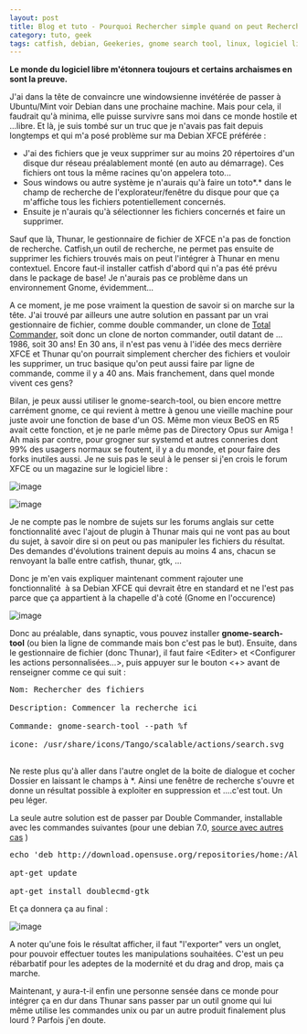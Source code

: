 ```yaml
---
layout: post
title: Blog et tuto - Pourquoi Rechercher simple quand on peut Rechercher compliqué ?
category: tuto, geek
tags: catfish, debian, Geekeries, gnome search tool, linux, logiciel libre, recherche, Tutoriel
---
```

**Le monde du logiciel libre m'étonnera toujours et certains archaismes en sont la preuve.**

J'ai dans la tête de convaincre une windowsienne invétérée de passer à Ubuntu/Mint voir Debian dans une prochaine machine. Mais pour cela, il faudrait qu'à minima, elle puisse survivre sans moi dans ce monde hostile et ...libre. Et là, je suis tombé sur un truc que je n'avais pas fait depuis longtemps et qui m'a posé problème sur ma Debian XFCE préférée :

 * J'ai des fichiers que je veux supprimer sur au moins 20 répertoires d'un disque dur réseau préalablement monté (en auto au démarrage). Ces fichiers ont tous la même racines qu'on appelera toto...
 * Sous windows ou autre système je n'aurais qu'à faire un toto*.* dans le champ de recherche de l'explorateur/fenêtre du disque pour que ça m'affiche tous les fichiers potentiellement concernés.
 * Ensuite je n'aurais qu'à sélectionner les fichiers concernés et faire un supprimer.

Sauf que là, Thunar, le gestionnaire de fichier de XFCE n'a pas de fonction de recherche. Catfish,un outil de recherche, ne permet pas ensuite de supprimer les fichiers trouvés mais on peut l'intégrer à Thunar en menu contextuel. Encore faut-il installer catfish d'abord qui n'a pas été prévu dans le package de base! Je n'aurais pas ce problème dans un environnement Gnome, évidemment...

A ce moment, je me pose vraiment la question de savoir si on marche sur la tête. J'ai trouvé par ailleurs une autre solution en passant par un vrai gestionnaire de fichier, comme double commander, un clone de <a href="http://frederic.bezies.free.fr/blog/?p=14858">T</a><a href="http://frederic.bezies.free.fr/blog/?p=14858">otal Commander,</a></span> soit donc un clone de norton commander, outil datant de ... 1986, soit 30 ans! En 30 ans, il n'est pas venu à l'idée des mecs derrière XFCE et Thunar qu'on pourrait simplement chercher des fichiers et vouloir les supprimer, un truc basique qu'on peut aussi faire par ligne de commande, comme il y a 40 ans. Mais franchement, dans quel monde vivent ces gens?

Bilan, je peux aussi utiliser le gnome-search-tool, ou bien encore mettre carrément gnome, ce qui revient à mettre à genou une vieille machine pour juste avoir une fonction de base d'un OS. Même mon vieux BeOS en R5 avait cette fonction, et je ne parle même pas de Directory Opus sur Amiga ! Ah mais par contre, pour grogner sur systemd et autres conneries dont 99% des usagers normaux se foutent, il y a du monde, et pour faire des forks inutiles aussi. Je ne suis pas le seul à le penser si j'en crois le forum XFCE ou un magazine sur le logiciel libre :

![image](https://filedn.eu/llqi9IBxlYouGRXYG2xlROb/img/2016/xfceforum1.jpg)

![image](https://filedn.eu/llqi9IBxlYouGRXYG2xlROb/img/2016/xfce2.jpg)

Je ne compte pas le nombre de sujets sur les forums anglais sur cette fonctionnalité avec l'ajout de plugin à Thunar mais qui ne vont pas au bout du sujet, à savoir dire si on peut ou pas manipuler les fichiers du résultat. Des demandes d'évolutions trainent depuis au moins 4 ans, chacun se renvoyant la balle entre catfish, thunar, gtk, ...

Donc je m'en vais expliquer maintenant comment rajouter une fonctionnalité  à sa Debian XFCE qui devrait être en standard et ne l'est pas parce que ça appartient à la chapelle d'à coté (Gnome en l'occurence)

![image](https://filedn.eu/llqi9IBxlYouGRXYG2xlROb/img/2016/thunarsearch.jpg)

Donc au préalable, dans synaptic, vous pouvez installer **gnome-search-tool** (ou bien la ligne de commande mais bon c'est pas le but). Ensuite, dans le gestionnaire de fichier (donc Thunar), il faut faire &lt;Editer&gt; et &lt;Configurer les actions personnalisées...&gt;, puis appuyer sur le bouton &lt;+&gt; avant de renseigner comme ce qui suit :

<pre class="bbcode_code">Nom: Rechercher des fichiers

Description: Commencer la recherche ici

Commande: gnome-search-tool --path %f

icone: /usr/share/icons/Tango/scalable/actions/search.svg

</pre>

Ne reste plus qu'à aller dans l'autre onglet de la boite de dialogue et cocher Dossier en laissant le champs à *. Ainsi une fenêtre de recherche s'ouvre et donne un résultat possible à exploiter en suppression et ....c'est tout. Un peu léger.

La seule autre solution est de passer par Double Commander, installable avec les commandes suivantes (pour une debian 7.0, <a href="http://software.opensuse.org/download.html?project=home%3AAlexx2000&amp;package=doublecmd-gtk">source avec autres cas</a></span> )

<pre>echo 'deb http://download.opensuse.org/repositories/home:/Alexx2000/Debian_7.0/ /' &gt;&gt; /etc/apt/sources.list.d/doublecmd-gtk.list

apt-get update

apt-get install doublecmd-gtk</pre>

Et ça donnera ça au final :

![image](https://filedn.eu/llqi9IBxlYouGRXYG2xlROb/img/2016/doublecommander.jpg)

A noter qu'une fois le résultat afficher, il faut "l'exporter" vers un onglet, pour pouvoir effectuer toutes les manipulations souhaitées. C'est un peu rébarbatif pour les adeptes de la modernité et du drag and drop, mais ça marche.

Maintenant, y aura-t-il enfin une personne sensée dans ce monde pour intégrer ça en dur dans Thunar sans passer par un outil gnome qui lui même utilise les commandes unix ou par un autre produit finalement plus lourd ? Parfois j'en doute.


